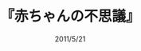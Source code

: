 ---
title: "『赤ちゃんの不思議』"
description: "生まれたての赤ちゃんは、母親を識別できるのか。テレビやロボットをどう捉えているのか。はたして超早期英語教育は有効なのか……。すべての大人が通過した赤ちゃん時代の「不思議」について、脳科学・認知科学における最新の研究成果を紹介、目まぐるしく変化する養育環境が発達にどう影響するのかについて論考する"
date: 2011/5/21
shorttitle: ""
authors: ['']
publishDate: ""
ENTRYTYPE: "基礎演習テキスト100"
series:
- 早稲田大学必修基礎演習テキスト100(2020年度)
tags: 
- 
category: 
- 
# publisher: "Self-Published"
image: 
pinned : true
draft: false
hideToc: false
enableToc: true
enableTocContent: false
copyright: "All rights reserved"
---